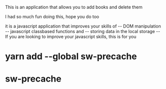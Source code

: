 This is an application that allows you to add books and delete them

I had so much fun doing this, hope you do too

it is a javascript application that improves your skills of
-- DOM manipulation
-- javascript classbased functions and 
-- storing data in the local storage
--If you are looking to improve your javascript skills, this is for you

# yarn add --global sw-precache
# sw-precache